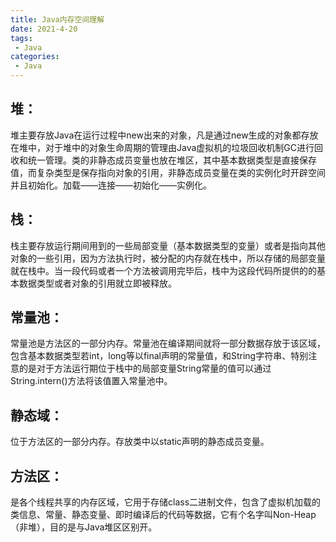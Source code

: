 ```yaml
---
title: Java内存空间理解
date: 2021-4-20
tags:
 - Java
categories: 
 - Java
---
```


## 堆：
堆主要存放Java在运行过程中new出来的对象，凡是通过new生成的对象都存放在堆中，对于堆中的对象生命周期的管理由Java虚拟机的垃圾回收机制GC进行回收和统一管理。类的非静态成员变量也放在堆区，其中基本数据类型是直接保存值，而复杂类型是保存指向对象的引用，非静态成员变量在类的实例化时开辟空间并且初始化。加载——连接——初始化——实例化。

## 栈：
栈主要存放运行期间用到的一些局部变量（基本数据类型的变量）或者是指向其他对象的一些引用，因为方法执行时，被分配的内存就在栈中，所以存储的局部变量就在栈中。当一段代码或者一个方法被调用完毕后，栈中为这段代码所提供的的基本数据类型或者对象的引用就立即被释放。

## 常量池：
常量池是方法区的一部分内存。常量池在编译期间就将一部分数据存放于该区域，包含基本数据类型若int，long等以final声明的常量值，和String字符串、特别注意的是对于方法运行期位于栈中的局部变量String常量的值可以通过 String.intern()方法将该值置入常量池中。

## 静态域：
位于方法区的一部分内存。存放类中以static声明的静态成员变量。

## 方法区：
是各个线程共享的内存区域，它用于存储class二进制文件，包含了虚拟机加载的类信息、常量、静态变量、即时编译后的代码等数据，它有个名字叫Non-Heap（非堆），目的是与Java堆区区别开。